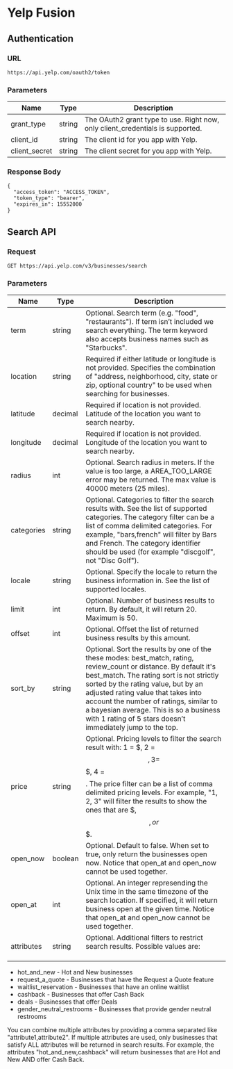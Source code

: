 # Yelp Fusion

## Authentication

### URL
`https://api.yelp.com/oauth2/token`

### Parameters
| Name | Type | Description |
| ------------- | ------------- | ------------- |
| grant_type | string | The OAuth2 grant type to use. Right now, only client_credentials is supported. |
| client_id	| string | The client id for you app with Yelp. |
| client_secret	| string | The client secret for you app with Yelp. |

### Response Body
```
{
  "access_token": "ACCESS_TOKEN",
  "token_type": "bearer",
  "expires_in": 15552000
}
```

## Search API

### Request
```
GET https://api.yelp.com/v3/businesses/search
```

### Parameters

| Name | Type | Description |
| ------------- | ------------- | ------------- |
| term | string | Optional. Search term (e.g. "food", "restaurants"). If term isn’t included we search everything. The term keyword also accepts business names such as "Starbucks". |
| location | string | Required if either latitude or longitude is not provided. Specifies the combination of "address, neighborhood, city, state or zip, optional country" to be used when searching for businesses. |
| latitude | decimal | Required if location is not provided. Latitude of the location you want to search nearby.
| longitude | decimal | Required if location is not provided. Longitude of the location you want to search nearby.
| radius | int | Optional. Search radius in meters. If the value is too large, a AREA_TOO_LARGE error may be returned. The max value is 40000 meters (25 miles). |
| categories | string | Optional. Categories to filter the search results with. See the list of supported categories. The category filter can be a list of comma delimited categories. For example, "bars,french" will filter by Bars and French. The category identifier should be used (for example "discgolf", not "Disc Golf"). |
| locale | string | Optional. Specify the locale to return the business information in. See the list of supported locales. |
| limit | int | Optional. Number of business results to return. By default, it will return 20. Maximum is 50. |
| offset | int | Optional. Offset the list of returned business results by this amount. |
| sort_by | string | Optional. Sort the results by one of the these modes: best_match, rating, review_count or distance. By default it's best_match. The rating sort is not strictly sorted by the rating value, but by an adjusted rating value that takes into account the number of ratings, similar to a bayesian average. This is so a business with 1 rating of 5 stars doesn’t immediately jump to the top. |
| price | string | Optional. Pricing levels to filter the search result with: 1 = $, 2 = $$, 3 = $$$, 4 = $$$$. The price filter can be a list of comma delimited pricing levels. For example, "1, 2, 3" will filter the results to show the ones that are $, $$, or $$$. |
| open_now | boolean | Optional. Default to false. When set to true, only return the businesses open now. Notice that open_at and open_now cannot be used together. |
| open_at | int | 	Optional. An integer represending the Unix time in the same timezone of the search location. If specified, it will return business open at the given time. Notice that open_at and open_now cannot be used together. |
| attributes | string | Optional. Additional filters to restrict search results. Possible values are:<br><br>
* hot_and_new - Hot and New businesses
* request_a_quote - Businesses that have the Request a Quote feature
* waitlist_reservation - Businesses that have an online waitlist
* cashback - Businesses that offer Cash Back
* deals - Businesses that offer Deals
* gender_neutral_restrooms - Businesses that provide gender neutral restrooms

You can combine multiple attributes by providing a comma separated like "attribute1,attribute2". If multiple attributes are used, only businesses that satisfy ALL attributes will be returned in search results. For example, the attributes "hot_and_new,cashback" will return businesses that are Hot and New AND offer Cash Back.
